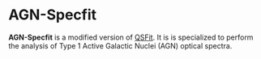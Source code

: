 # AGN-Specfit

**AGN-Specfit** is a modified version of [QSFit](https://github.com/gcalderone/qsfit). It is is specialized to perform the analysis of Type 1 Active Galactic Nuclei (AGN) optical spectra.
